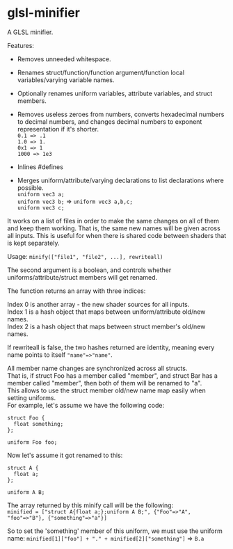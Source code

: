 glsl-minifier
==================

A GLSL minifier.

Features:
* Removes unneeded whitespace.
* Renames struct/function/function argument/function local variables/varying variable names.
* Optionally renames uniform variables, attribute variables, and struct members.
* Removes useless zeroes from numbers, converts hexadecimal numbers to decimal numbers, and changes decimal numbers to exponent representation if it's shorter.  
`0.1 => .1`  
`1.0 => 1.`  
`0x1 => 1`  
`1000 => 1e3`

* Inlines #defines
* Merges uniform/attribute/varying declarations to list declarations where possible.  
`uniform vec3 a;`  
`uniform vec3 b;` => `uniform vec3 a,b,c;`  
`uniform vec3 c;`

It works on a list of files in order to make the same changes on all of them and keep them working.
That is, the same new names will be given across all inputs.
This is useful for when there is shared code between shaders that is kept separately.

Usage:
  `minify(["file1", "file2", ...], rewriteall)`

The second argument is a boolean, and controls whether uniforms/attribute/struct members will get renamed.

The function returns an array with three indices:

Index 0 is another array - the new shader sources for all inputs.  
Index 1 is a hash object that maps between uniform/attribute old/new names.  
Index 2 is a hash object that maps between struct member's old/new names.  

If rewriteall is false, the two hashes returned are identity, meaning every name points to itself `"name"=>"name"`.

All member name changes are synchronized across all structs.  
That is, if struct Foo has a member called "member", and struct Bar has a member called "member", then both of them will be renamed to "a".  
This allows to use the struct member old/new name map easily when setting uniforms.  
For example, let's assume we have the following code:  

    struct Foo {
      float something;
    };
     
    uniform Foo foo;
    


Now let's assume it got renamed to this:

    struct A {
      float a;
    };
     
    uniform A B;
    
The array returned by this minify call will be the following:  
`minified = ["struct A{float a;};uniform A B;", {"Foo"=>"A", "foo"=>"B"}, {"something"=>"a"}]`

So to set the 'something' member of this uniform, we must use the uniform name:
`minified[1]["foo"] + "." + minified[2]["something"]` => `B.a`
